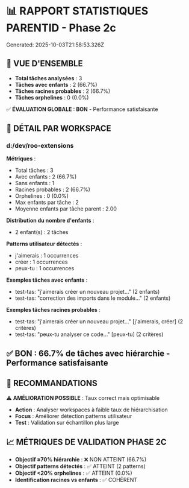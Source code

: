 # 📊 RAPPORT STATISTIQUES PARENTID - Phase 2c
Generated: 2025-10-03T21:58:53.326Z

## 🎯 VUE D'ENSEMBLE
- **Total tâches analysées** : 3
- **Tâches avec enfants** : 2 (66.7%)
- **Tâches racines probables** : 2 (66.7%)
- **Tâches orphelines** : 0 (0.0%)

✅ **ÉVALUATION GLOBALE : BON** - Performance satisfaisante

## 📁 DÉTAIL PAR WORKSPACE
### d:/dev/roo-extensions

**Métriques** :
- Total tâches : 3
- Avec enfants : 2 (66.7%)
- Sans enfants : 1
- Racines probables : 2 (66.7%)
- Orphelines : 0 (0.0%)
- Max enfants par tâche : 2
- Moyenne enfants par tâche parent : 2.00

**Distribution du nombre d'enfants** :
- 2 enfant(s) : 2 tâches

**Patterns utilisateur détectés** :
- j'aimerais : 1 occurrences
- créer : 1 occurrences
- peux-tu : 1 occurrences

**Exemples tâches avec enfants** :
- test-tas: "j'aimerais créer un nouveau projet..." (2 enfants)
- test-tas: "correction des imports dans le module..." (2 enfants)

**Exemples tâches racines probables** :
- test-tas: "j'aimerais créer un nouveau projet..." [j'aimerais, créer] (2 critères)
- test-tas: "peux-tu analyser ce code..." [peux-tu] (2 critères)

✅ **BON** : 66.7% de tâches avec hiérarchie - Performance satisfaisante
---

## 🎯 RECOMMANDATIONS

⚠️ **AMÉLIORATION POSSIBLE** : Taux correct mais optimisable
- **Action** : Analyser workspaces à faible taux de hiérarchisation
- **Focus** : Améliorer détection patterns utilisateur
- **Test** : Validation sur échantillon plus large

## 📈 MÉTRIQUES DE VALIDATION PHASE 2C

- **Objectif ≥70% hiérarchie** : ❌ NON ATTEINT (66.7%)
- **Objectif patterns détectés** : ✅ ATTEINT (2 patterns)
- **Objectif <20% orphelines** : ✅ ATTEINT (0.0%)
- **Identification racines vs enfants** : ✅ COHÉRENT